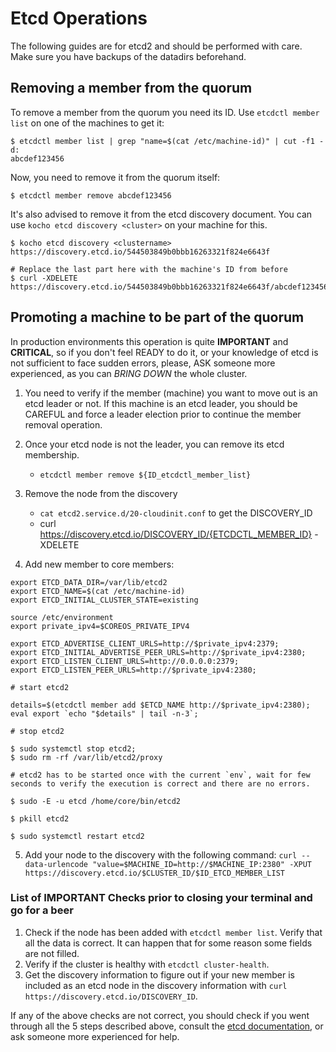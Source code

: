 # Etcd Operations

The following guides are for etcd2 and should be performed with care. Make sure you have backups of the datadirs beforehand.

## Removing a member from the quorum

To remove a member from the quorum you need its ID. Use `etcdctl member list` on one of the machines to get it:

```
$ etcdctl member list | grep "name=$(cat /etc/machine-id)" | cut -f1 -d:
abcdef123456
```

Now, you need to remove it from the quorum itself:

```
$ etcdctl member remove abcdef123456
```

It's also advised to remove it from the etcd discovery document. You can use `kocho etcd discovery <cluster>` on your machine for this.

```
$ kocho etcd discovery <clustername>
https://discovery.etcd.io/544503849b0bbb16263321f824e6643f

# Replace the last part here with the machine's ID from before
$ curl -XDELETE https://discovery.etcd.io/544503849b0bbb16263321f824e6643f/abcdef123456
```

## Promoting a machine to be part of the quorum

In production environments this operation is quite **IMPORTANT** and **CRITICAL**, so if you don't feel READY to do it, or your knowledge of etcd is not sufficient to face sudden errors, please, ASK someone more experienced, as you can _BRING DOWN_ the whole cluster.

1. You need to verify if the member (machine) you want to move out is an etcd leader or not. If this machine is an etcd leader, you should be CAREFUL and force a leader election prior to continue the member removal operation.
2. Once your etcd node is not the leader, you can remove its etcd membership.
    * `etcdctl member remove ${ID_etcdctl_member_list}`
3. Remove the node from the discovery
    * `cat etcd2.service.d/20-cloudinit.conf` to get the DISCOVERY_ID
    * curl https://discovery.etcd.io/DISCOVERY_ID/{ETCDCTL_MEMBER_ID} -XDELETE

4. Add new member to core members:

```
export ETCD_DATA_DIR=/var/lib/etcd2
export ETCD_NAME=$(cat /etc/machine-id)
export ETCD_INITIAL_CLUSTER_STATE=existing

source /etc/environment
export private_ipv4=$COREOS_PRIVATE_IPV4

export ETCD_ADVERTISE_CLIENT_URLS=http://$private_ipv4:2379;
export ETCD_INITIAL_ADVERTISE_PEER_URLS=http://$private_ipv4:2380;
export ETCD_LISTEN_CLIENT_URLS=http://0.0.0.0:2379;
export ETCD_LISTEN_PEER_URLS=http://$private_ipv4:2380;

# start etcd2 

details=$(etcdctl member add $ETCD_NAME http://$private_ipv4:2380); 
eval export `echo "$details" | tail -n-3`;                          

# stop etcd2

$ sudo systemctl stop etcd2;  
$ sudo rm -rf /var/lib/etcd2/proxy

# etcd2 has to be started once with the current `env`, wait for few seconds to verify the execution is correct and there are no errors.

$ sudo -E -u etcd /home/core/bin/etcd2

$ pkill etcd2

$ sudo systemctl restart etcd2
```

5. Add your node to the discovery with the following command:
`curl --data-urlencode "value=$MACHINE_ID=http://$MACHINE_IP:2380" -XPUT https://discovery.etcd.io/$CLUSTER_ID/$ID_ETCD_MEMBER_LIST`

### List of IMPORTANT Checks prior to closing your terminal and go for a beer

1. Check if the node has been added with `etcdctl member list`. Verify that all the data is correct. It can happen that for some reason some fields are not filled.
2. Verify if the cluster is healthy with `etcdctl cluster-health`.
3. Get the discovery information to figure out if your new member is included as an etcd node in the discovery information with `curl https://discovery.etcd.io/DISCOVERY_ID`.

If any of the above checks are not correct, you should check if you went through all the 5 steps described above, consult the [etcd documentation](https://coreos.com/etcd/docs/), or ask someone more experienced for help.
